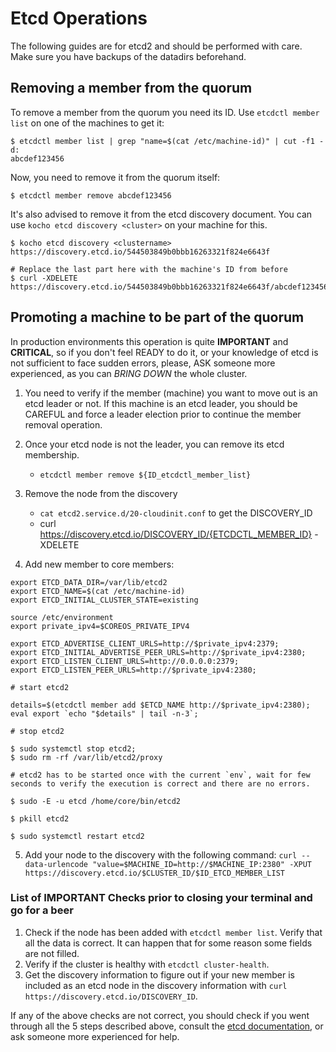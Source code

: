 # Etcd Operations

The following guides are for etcd2 and should be performed with care. Make sure you have backups of the datadirs beforehand.

## Removing a member from the quorum

To remove a member from the quorum you need its ID. Use `etcdctl member list` on one of the machines to get it:

```
$ etcdctl member list | grep "name=$(cat /etc/machine-id)" | cut -f1 -d:
abcdef123456
```

Now, you need to remove it from the quorum itself:

```
$ etcdctl member remove abcdef123456
```

It's also advised to remove it from the etcd discovery document. You can use `kocho etcd discovery <cluster>` on your machine for this.

```
$ kocho etcd discovery <clustername>
https://discovery.etcd.io/544503849b0bbb16263321f824e6643f

# Replace the last part here with the machine's ID from before
$ curl -XDELETE https://discovery.etcd.io/544503849b0bbb16263321f824e6643f/abcdef123456
```

## Promoting a machine to be part of the quorum

In production environments this operation is quite **IMPORTANT** and **CRITICAL**, so if you don't feel READY to do it, or your knowledge of etcd is not sufficient to face sudden errors, please, ASK someone more experienced, as you can _BRING DOWN_ the whole cluster.

1. You need to verify if the member (machine) you want to move out is an etcd leader or not. If this machine is an etcd leader, you should be CAREFUL and force a leader election prior to continue the member removal operation.
2. Once your etcd node is not the leader, you can remove its etcd membership.
    * `etcdctl member remove ${ID_etcdctl_member_list}`
3. Remove the node from the discovery
    * `cat etcd2.service.d/20-cloudinit.conf` to get the DISCOVERY_ID
    * curl https://discovery.etcd.io/DISCOVERY_ID/{ETCDCTL_MEMBER_ID} -XDELETE

4. Add new member to core members:

```
export ETCD_DATA_DIR=/var/lib/etcd2
export ETCD_NAME=$(cat /etc/machine-id)
export ETCD_INITIAL_CLUSTER_STATE=existing

source /etc/environment
export private_ipv4=$COREOS_PRIVATE_IPV4

export ETCD_ADVERTISE_CLIENT_URLS=http://$private_ipv4:2379;
export ETCD_INITIAL_ADVERTISE_PEER_URLS=http://$private_ipv4:2380;
export ETCD_LISTEN_CLIENT_URLS=http://0.0.0.0:2379;
export ETCD_LISTEN_PEER_URLS=http://$private_ipv4:2380;

# start etcd2 

details=$(etcdctl member add $ETCD_NAME http://$private_ipv4:2380); 
eval export `echo "$details" | tail -n-3`;                          

# stop etcd2

$ sudo systemctl stop etcd2;  
$ sudo rm -rf /var/lib/etcd2/proxy

# etcd2 has to be started once with the current `env`, wait for few seconds to verify the execution is correct and there are no errors.

$ sudo -E -u etcd /home/core/bin/etcd2

$ pkill etcd2

$ sudo systemctl restart etcd2
```

5. Add your node to the discovery with the following command:
`curl --data-urlencode "value=$MACHINE_ID=http://$MACHINE_IP:2380" -XPUT https://discovery.etcd.io/$CLUSTER_ID/$ID_ETCD_MEMBER_LIST`

### List of IMPORTANT Checks prior to closing your terminal and go for a beer

1. Check if the node has been added with `etcdctl member list`. Verify that all the data is correct. It can happen that for some reason some fields are not filled.
2. Verify if the cluster is healthy with `etcdctl cluster-health`.
3. Get the discovery information to figure out if your new member is included as an etcd node in the discovery information with `curl https://discovery.etcd.io/DISCOVERY_ID`.

If any of the above checks are not correct, you should check if you went through all the 5 steps described above, consult the [etcd documentation](https://coreos.com/etcd/docs/), or ask someone more experienced for help.
